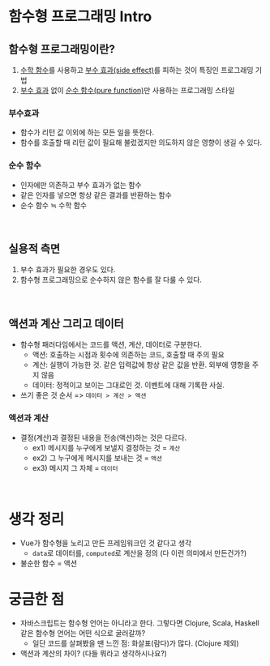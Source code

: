 # 함수형 프로그래밍 Intro

## 함수형 프로그래밍이란?

1. <u>수학 함수</u>를 사용하고 <u>부수 효과(side effect)</u>를 피하는 것이 특징인 프로그래밍 기법
2. <u>부수 효과</u> 없이 <u>순수 함수(pure function)</u>만 사용하는 프로그래밍 스타일

### 부수효과

- 함수가 리턴 값 이외에 하는 모든 일을 뜻한다.
- 함수를 호출할 때 리턴 값이 필요해 불렀겠지만 의도하지 않은 영향이 생길 수 있다.

### 순수 함수

- 인자에만 의존하고 부수 효과가 없는 함수
- 같은 인자를 넣으면 항상 같은 결과를 반환하는 함수
- 순수 함수 ≒ 수학 함수

<br/>

## 실용적 측면

1. 부수 효과가 필요한 경우도 있다.
2. 함수형 프로그래밍으로 순수하지 않은 함수를 잘 다룰 수 있다.

<br/>

## 액션과 계산 그리고 데이터

- 함수형 패러다임에서는 코드를 액션, 계산, 데이터로 구분한다.
  - 액션: 호출하는 시점과 횟수에 의존하는 코드, 호출할 때 주의 필요
  - 계산: 실행이 가능한 것. 같은 입력값에 항상 같은 값을 반환. 외부에 영향을 주지 않음
  - 데이터: 정적이고 보이는 그대로인 것. 이벤트에 대해 기록한 사실.
- 쓰기 좋은 것 순서 => `데이터 > 계산 > 액션`

### 액션과 계산

- 결정(계산)과 결정된 내용을 전송(액션)하는 것은 다르다.
  - ex1) 메시지를 누구에게 보낼지 결정하는 것 = `계산`
  - ex2) 그 누구에게 메시지를 보내는 것 = `액션`
  - ex3) 메시지 그 자체 = `데이터`

<br/>

# 생각 정리

- Vue가 함수형을 노리고 만든 프레임워크인 것 같다고 생각
  - `data`로 데이터를, `computed`로 계산을 정의 (다 이런 의미에서 만든건가?)
- 불순한 함수 = 액션

# 궁금한 점

- 자바스크립트는 함수형 언어는 아니라고 한다. 그렇다면 Clojure, Scala, Haskell 같은 함수형 언어는 어떤 식으로 굴러갈까?
  - 일단 코드를 살펴봤을 땐 느낀 점: 화살표(람다)가 많다. (Clojure 제외)
- 액션과 계산의 차이? (다들 뭐라고 생각하시나요?)